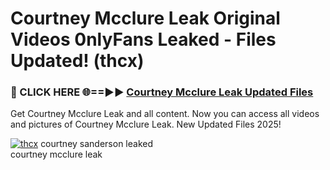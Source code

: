 # Courtney Mcclure Leak Original Videos 0nlyFans Leaked - Files Updated! (thcx)

<h3>🔴 CLICK HERE 🌐==►► <a href="https://tinyurl.com/2jnfzry5" rel="nofollow">Courtney Mcclure Leak Updated Files</a></h3>

Get Courtney Mcclure Leak and all content. Now you can access all videos and pictures of Courtney Mcclure Leak. New Updated Files 2025!

[![thcx](https://i.imgur.com/GyGTBgg.gif)](https://tinyurl.com/2jnfzry5)
courtney sanderson leaked<br>
courtney mcclure leak